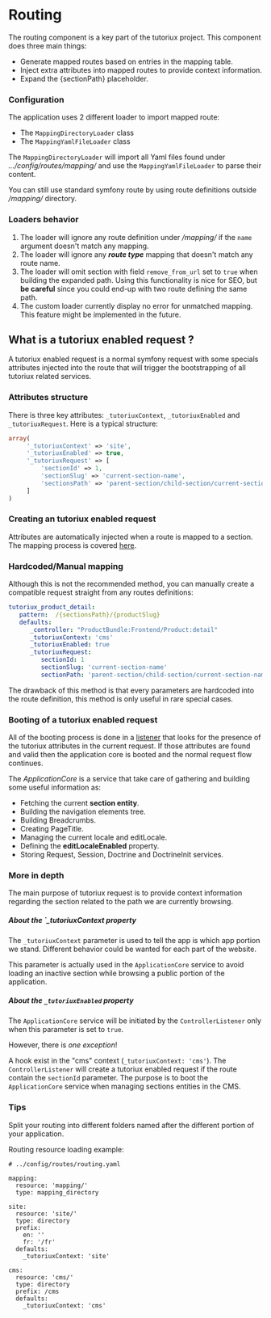 Routing
=========================

The routing component is a key part of the tutoriux project.
This component does three main things:

- Generate mapped routes based on entries in the mapping table.
- Inject extra attributes into mapped routes to provide context information.
- Expand the {sectionPath} placeholder.

### Configuration

The application uses 2 different loader to import mapped route:
- The `MappingDirectoryLoader` class
- The `MappingYamlFileLoader` class

The `MappingDirectoryLoader` will import all Yaml files found under 
*.../config/routes/mapping/* and use the `MappingYamlFileLoader` to parse 
their content.

You can still use standard symfony route by using route definitions 
outside */mapping/* directory.

### Loaders behavior

1. The loader will ignore any route definition under */mapping/* 
if the `name` argument doesn't match any mapping.
2. The loader will ignore any *__route type__* mapping that doesn't 
match any route name.
3. The loader will omit section with field `remove_from_url` set to 
`true` when building the expanded path. Using this functionality is nice 
for SEO, but **be careful** since you could end-up with two route 
defining the same path.
4. The custom loader currently display no error for unmatched mapping. 
This feature might be implemented in the future.

## What is a tutoriux enabled request ?

A tutoriux enabled request is a normal symfony request with some 
specials attributes injected into the route that will trigger the 
bootstrapping of all tutoriux related services.

### Attributes structure

There is three key attributes: `_tutoriuxContext`, `_tutoriuxEnabled` 
and `_tutoriuxRequest`.
Here is a typical structure:

```php
array(
     '_tutoriuxContext' => 'site',
     '_tutoriuxEnabled' => true,
     '_tutoriuxRequest' => [
         'sectionId' => 1,
         'sectionSlug' => 'current-section-name',
         'sectionsPath' => 'parent-section/child-section/current-section-name'
     ]
)
```

### Creating an tutoriux enabled request

Attributes are automatically injected when a route is mapped to a 
section. The mapping process is covered [here](route_mapping.md).

### Hardcoded/Manual mapping

Although this is not the recommended method, you can manually create a 
compatible request straight from any routes definitions:

```yml
tutoriux_product_detail:
   pattern:  /{sectionsPath}/{productSlug}
   defaults:
      _controller: "ProductBundle:Frontend/Product:detail"
      _tutoriuxContext: 'cms'
      _tutoriuxEnabled: true
      _tutoriuxRequest:
         sectionId: 1
         sectionSlug: 'current-section-name'
         sectionPath: 'parent-section/child-section/current-section-name
```

The drawback of this method is that every parameters are hardcoded into 
the route definition, this method is only useful in rare special cases.

### Booting of a tutoriux enabled request

All of the booting process is done in a 
[listener](../../src/Listeners/ControllerListener.php) that looks for 
the presence of the tutoriux attributes in the current request. If those 
attributes are found and valid then the application core is booted and 
the normal request flow continues.

The *ApplicationCore* is a service that take care of gathering and 
building some useful information as:
- Fetching the current **section entity**.
- Building the navigation elements tree.
- Building Breadcrumbs.
- Creating PageTitle.
- Managing the current locale and editLocale.
- Defining the **editLocaleEnabled** property.
- Storing Request, Session, Doctrine and DoctrineInit services.

### More in depth

The main purpose of tutoriux request is to provide context information 
regarding the section related to the path we are currently browsing.

##### About the `_tutoriuxContext property

The `_tutoriuxContext` parameter is used to tell the app is which app 
portion we stand. Different behavior could be wanted for each part of 
the website.

This parameter is actually used in the `ApplicationCore` service to avoid 
loading an inactive section while browsing a public portion of the application.

##### About the `_tutoriuxEnabled` property

The `ApplicationCore` service will be initiated by the 
`ControllerListener` only when this parameter is set to `true`.

However, there is *one exception*!

A hook exist in the "cms" context (`_tutoriuxContext: 'cms'`). The  
`ControllerListener` will create a tutoriux enabled request if the route 
contain the `sectionId` parameter. The purpose is to boot the 
`ApplicationCore` service when managing sections entities in the CMS.

### Tips

Split your routing into different folders named after the different 
portion of your application.

Routing resource loading example:

```
# ../config/routes/routing.yaml 

mapping:
  resource: 'mapping/'
  type: mapping_directory

site:
  resource: 'site/'
  type: directory
  prefix:
    en: ''
    fr: '/fr'
  defaults:
    _tutoriuxContext: 'site'

cms:
  resource: 'cms/'
  type: directory
  prefix: /cms
  defaults:
    _tutoriuxContext: 'cms'
```   